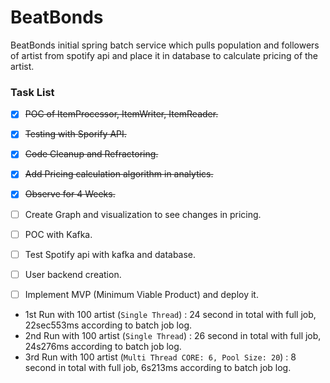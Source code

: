 # BeatBonds
BeatBonds initial spring batch service which pulls population and followers of artist from spotify api and place it in database to calculate pricing of the artist.

### Task List
- [x] ~~POC of ItemProcessor, ItemWriter, ItemReader.~~
- [x] ~~Testing with Sporify API.~~
- [x] ~~Code Cleanup and Refractoring.~~
- [x] ~~Add Pricing calculation algorithm in analytics.~~
- [x] ~~Observe for 4 Weeks.~~
- [ ] Create Graph and visualization to see changes in pricing.
- [ ] POC with Kafka.
- [ ] Test Spotify api with kafka and database.
- [ ] User backend creation.
- [ ] Implement MVP (Minimum Viable Product) and deploy it.



- 1st Run with 100 artist (`Single Thread`) : 24 second in total with full job, 22sec553ms according to batch job log.
- 2nd Run with 100 artist (`Single Thread`) : 26 second in total with full job, 24s276ms according to batch job log.
- 3rd Run with 100 artist (`Multi Thread CORE: 6, Pool Size: 20`) : 8 second in total with full job, 6s213ms according to batch job log.